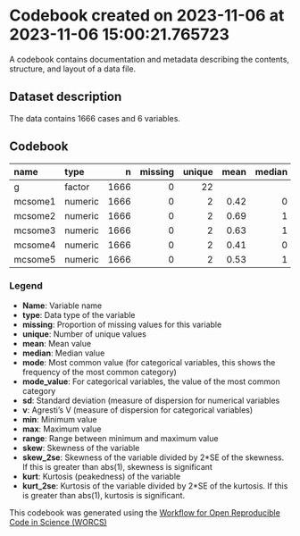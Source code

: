 Codebook created on 2023-11-06 at 2023-11-06 15:00:21.765723
================

A codebook contains documentation and metadata describing the contents,
structure, and layout of a data file.

## Dataset description

The data contains 1666 cases and 6 variables.

## Codebook

| name    | type    |    n | missing | unique | mean | median | mode | mode_value |   sd |    v | min | max | range |  skew | skew_2se |  kurt | kurt_2se |
|:--------|:--------|-----:|--------:|-------:|-----:|-------:|-----:|:-----------|-----:|-----:|----:|----:|------:|------:|---------:|------:|---------:|
| g       | factor  | 1666 |       0 |     22 |      |        |  346 | mTurk      |      | 0.92 |     |     |       |       |          |       |          |
| mcsome1 | numeric | 1666 |       0 |      2 | 0.42 |      0 |    0 |            | 0.49 |      |   0 |   1 |     1 |  0.31 |     2.57 | -1.91 |    -7.95 |
| mcsome2 | numeric | 1666 |       0 |      2 | 0.69 |      1 |    1 |            | 0.46 |      |   0 |   1 |     1 | -0.81 |    -6.78 | -1.34 |    -5.59 |
| mcsome3 | numeric | 1666 |       0 |      2 | 0.63 |      1 |    1 |            | 0.48 |      |   0 |   1 |     1 | -0.54 |    -4.52 | -1.71 |    -7.12 |
| mcsome4 | numeric | 1666 |       0 |      2 | 0.41 |      0 |    0 |            | 0.49 |      |   0 |   1 |     1 |  0.38 |     3.18 | -1.86 |    -7.74 |
| mcsome5 | numeric | 1666 |       0 |      2 | 0.53 |      1 |    1 |            | 0.50 |      |   0 |   1 |     1 | -0.11 |    -0.88 | -1.99 |    -8.30 |

### Legend

- **Name**: Variable name
- **type**: Data type of the variable
- **missing**: Proportion of missing values for this variable
- **unique**: Number of unique values
- **mean**: Mean value
- **median**: Median value
- **mode**: Most common value (for categorical variables, this shows the
  frequency of the most common category)
- **mode_value**: For categorical variables, the value of the most
  common category
- **sd**: Standard deviation (measure of dispersion for numerical
  variables
- **v**: Agresti’s V (measure of dispersion for categorical variables)
- **min**: Minimum value
- **max**: Maximum value
- **range**: Range between minimum and maximum value
- **skew**: Skewness of the variable
- **skew_2se**: Skewness of the variable divided by 2\*SE of the
  skewness. If this is greater than abs(1), skewness is significant
- **kurt**: Kurtosis (peakedness) of the variable
- **kurt_2se**: Kurtosis of the variable divided by 2\*SE of the
  kurtosis. If this is greater than abs(1), kurtosis is significant.

This codebook was generated using the [Workflow for Open Reproducible
Code in Science (WORCS)](https://osf.io/zcvbs/)
